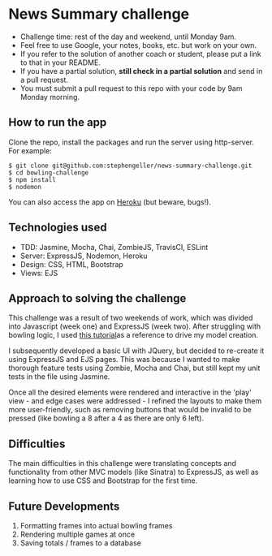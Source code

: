 # News Summary challenge

* Challenge time: rest of the day and weekend, until Monday 9am.
* Feel free to use Google, your notes, books, etc. but work on your own.
* If you refer to the solution of another coach or student, please put a link to that in your README.
* If you have a partial solution, **still check in a partial solution** and send in a pull request.
* You must submit a pull request to this repo with your code by 9am Monday morning.

How to run the app
-----------------
Clone the repo, install the packages and run the server using http-server. For example:
````
$ git clone git@github.com:stephengeller/news-summary-challenge.git
$ cd bowling-challenge
$ npm install
$ nodemon
````
You can also access the app on [Heroku](http://bowlinggame-sg.herokuapp.com/) (but beware, bugs!).  

Technologies used
----------------
  - TDD: Jasmine, Mocha, Chai, ZombieJS, TravisCI, ESLint
  - Server: ExpressJS, Nodemon, Heroku
  - Design: CSS, HTML, Bootstrap
  - Views: EJS
  

Approach to solving the challenge
---------
This challenge was a result of two weekends of work, which was divided into Javascript (week one) and ExpressJS (week two). After struggling with bowling logic, I used [this tutorial](https://www.youtube.com/watch?v=-qA_MjNmpVU&t=37s)as a reference to drive my model creation. 

I subsequently developed a basic UI with JQuery, but decided to re-create it using ExpressJS and EJS pages. This was because I wanted to make thorough feature tests using Zombie, Mocha and Chai, but still kept my unit tests in the file using Jasmine.

Once all the desired elements were rendered and interactive in the 'play' view - and edge cases were addressed - I refined the layouts to make them more user-friendly, such as removing buttons that would be invalid to be pressed (like bowling a 8 after a 4 as there are only 6 left).

Difficulties
---------
The main difficulties in this challenge were translating concepts and functionality from other MVC models (like Sinatra) to ExpressJS, as well as learning how to use CSS and Bootstrap for the first time.

Future Developments
------------------
  1. Formatting frames into actual bowling frames
  2. Rendering multiple games at once
  3. Saving totals / frames to a database
